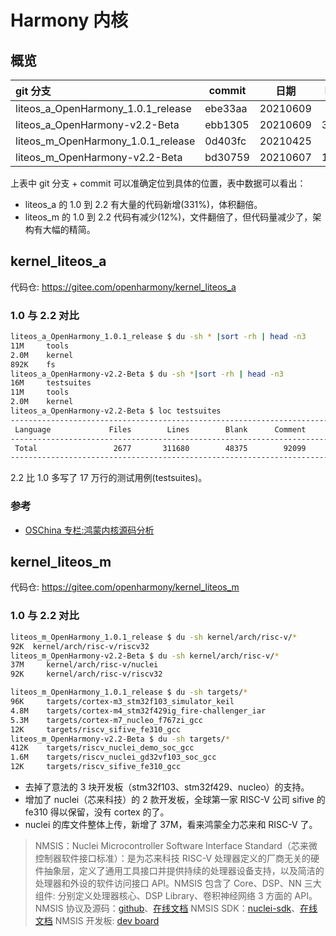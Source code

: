 # Harmony 内核

## 概览

| git 分支                           | commit  | 日期     | Files |  Lines | Blank | Comment |   Code | Size |
| :--------------------------------- | ------- | -------- | ----: | -----: | ----: | ------: | -----: | ---: |
| liteos_a_OpenHarmony_1.0.1_release | ebe33aa | 20210609 |   477 | 116055 | 15014 |   27090 |  73951 |  16M |
| liteos_a_OpenHarmony-v2.2-Beta     | ebb1305 | 20210609 |  3162 | 427147 | 63329 |  118971 | 244847 |  32M |
| liteos_m_OpenHarmony_1.0.1_release | 0d403fc | 20210425 |   720 | 237977 | 33562 |   81376 | 123039 |  15M |
| liteos_m_OpenHarmony-v2.2-Beta     | bd30759 | 20210607 |  1359 | 210535 | 27815 |   74071 | 108649 |  46M |

上表中 git 分支 + commit 可以准确定位到具体的位置，表中数据可以看出：

- liteos_a 的 1.0 到 2.2 有大量的代码新增(331%)，体积翻倍。
- liteos_m 的 1.0 到 2.2 代码有减少(12%)，文件翻倍了，但代码量减少了，架构有大幅的精简。

## kernel_liteos_a

代码仓: https://gitee.com/openharmony/kernel_liteos_a

### 1.0 与 2.2 对比

```bash
liteos_a_OpenHarmony_1.0.1_release $ du -sh * |sort -rh | head -n3
11M     tools
2.0M    kernel
892K    fs
liteos_a_OpenHarmony-v2.2-Beta $ du -sh *|sort -rh | head -n3
16M     testsuites
11M     tools
2.0M    kernel
liteos_a_OpenHarmony-v2.2-Beta $ loc testsuites
--------------------------------------------------------------------------------
 Language             Files        Lines        Blank      Comment         Code
--------------------------------------------------------------------------------
 Total                 2677       311680        48375        92099       171206
--------------------------------------------------------------------------------
```

2.2 比 1.0 多写了 17 万行的测试用例(testsuites)。

### 参考

- [OSChina 专栏:鸿蒙内核源码分析](https://my.oschina.net/weharmony?tab=newest&catalogId=7082609)

## kernel_liteos_m

代码仓: https://gitee.com/openharmony/kernel_liteos_m

### 1.0 与 2.2 对比

```bash
liteos_m_OpenHarmony_1.0.1_release $ du -sh kernel/arch/risc-v/*
92K  kernel/arch/risc-v/riscv32
liteos_m_OpenHarmony-v2.2-Beta $ du -sh kernel/arch/risc-v/*
37M     kernel/arch/risc-v/nuclei
92K     kernel/arch/risc-v/riscv32
```

```bash
liteos_m_OpenHarmony_1.0.1_release $ du -sh targets/*
96K     targets/cortex-m3_stm32f103_simulator_keil
4.8M    targets/cortex-m4_stm32f429ig_fire-challenger_iar
5.3M    targets/cortex-m7_nucleo_f767zi_gcc
12K     targets/riscv_sifive_fe310_gcc
liteos_m_OpenHarmony-v2.2-Beta $ du -sh targets/*
412K    targets/riscv_nuclei_demo_soc_gcc
1.6M    targets/riscv_nuclei_gd32vf103_soc_gcc
12K     targets/riscv_sifive_fe310_gcc
```

- 去掉了意法的 3 块开发板（stm32f103、stm32f429、nucleo）的支持。
- 增加了 nuclei（芯来科技）的 2 款开发板，全球第一家 RISC-V 公司 sifive 的 fe310 得以保留，没有 cortex 的了。
- nuclei 的库文件整体上传，新增了 37M，看来鸿蒙全力芯来和 RISC-V 了。

> NMSIS：Nuclei Microcontroller Software Interface Standard（芯来微控制器软件接口标准）：是为芯来科技 RISC-V 处理器定义的厂商无关的硬件抽象层，定义了通用工具接口并提供持续的处理器设备支持，以及简洁的处理器和外设的软件访问接口 API。NMSIS 包含了 Core、DSP、NN 三大组件: 分别定义处理器核心、DSP Library、卷积神经网络 3 方面的 API。
> NMSIS 协议及源码：[github](https://github.com/Nuclei-Software/NMSIS)、[在线文档](https://doc.nucleisys.com/nmsis)
> NMSIS SDK：[nuclei-sdk](https://github.com/Nuclei-Software/nuclei-sdk)、[在线文档](https://doc.nucleisys.com/nuclei_sdk)
> NMSIS 开发板: [dev board](https://doc.nucleisys.com/nuclei_board_labs/)
